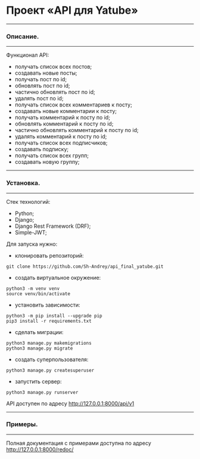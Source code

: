 
# Проект «API для Yatube»

-------------------------------------------------------------------------------
### Описание.
-------------------------------------------------------------------------------
Функционал API:
- получать список всех постов;
- создавать новые посты;
- получать пост по id;
- обновлять пост по id;
- частично обновлять пост по id;
- удалять пост по id;
- получать список всех комментариев к посту;
- создавать новые комментарии к посту;
- получать комментарий к посту по id;
- обновлять комментарий к посту по id;
- частично обновлять комментарий к посту по id;
- удалять комментарий к посту по id;
- получать список всех подписчиков;
- создавать подписку;
- получать список всех групп;
- создавать новую группу;
        
------------------------------------------------------------------------------
### Установка. 
-------------------------------------------------------------------------------
Стек технологий:
- Python;
- Django;
- Django Rest Framework (DRF);
- Simple-JWT;

Для запуска нужно:
- клонировать репозиторий:
```
git clone https://github.com/Sh-Andrey/api_final_yatube.git
```  
- создать виртуальное окружение:
```
python3 -m venv venv
source venv/bin/activate
```
- установить зависимости:
```
python3 -m pip install --upgrade pip
pip3 install -r requirements.txt
```
- сделать миграции:
```
python3 manage.py makemigrations
python3 manage.py migrate
```
- cоздать суперпользователя:
```
python3 manage.py createsuperuser
```
- запустить сервер:
```
python3 manage.py runserver
```

API доступен по адресу http://127.0.0.1:8000/api/v1
    
-------------------------------------------------------------------------------
### Примеры.
-------------------------------------------------------------------------------
Полная документация c примерами доступна по адресу http://127.0.0.1:8000/redoc/
